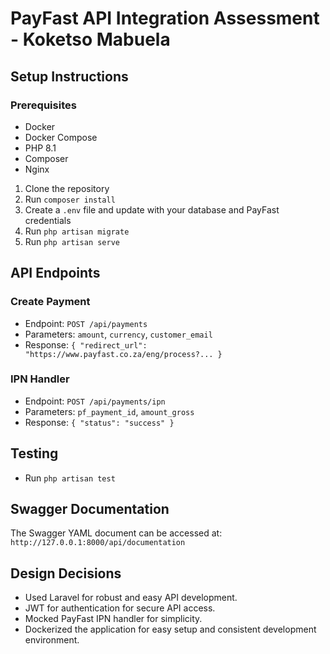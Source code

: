 # PayFast API Integration Assessment - Koketso Mabuela

## Setup Instructions

### Prerequisites

- Docker
- Docker Compose
- PHP 8.1
- Composer
- Nginx

1. Clone the repository
2. Run `composer install`
3. Create a `.env` file and update with your database and PayFast credentials
4. Run `php artisan migrate`
5. Run `php artisan serve`

## API Endpoints

### Create Payment
- Endpoint: `POST /api/payments`
- Parameters: `amount`, `currency`, `customer_email`
- Response: `{ "redirect_url": "https://www.payfast.co.za/eng/process?... }`

### IPN Handler
- Endpoint: `POST /api/payments/ipn`
- Parameters: `pf_payment_id`, `amount_gross`
- Response: `{ "status": "success" }`

## Testing
- Run `php artisan test`

## Swagger Documentation

The Swagger YAML document can be accessed at: `http://127.0.0.1:8000/api/documentation`

## Design Decisions
- Used Laravel for robust and easy API development.
- JWT for authentication for secure API access.
- Mocked PayFast IPN handler for simplicity.
- Dockerized the application for easy setup and consistent development environment.
